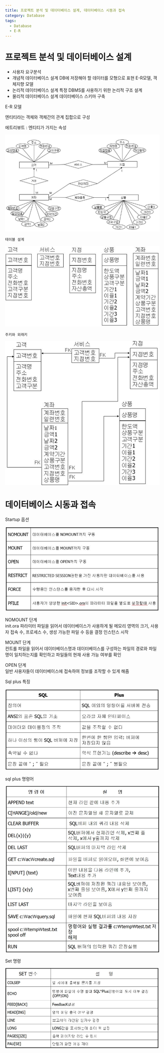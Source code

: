 ```yaml
---
title: 프로젝트 분석 및 데이터베이스 설계, 데이터베이스 시동과 접속
category: Database
tags:
  - Database
  - E-R
---
```


# 프로젝트 분석 및 데이터베이스 설계

- 사용자 요구분석
- 개념적 데이터베이스 설계
  DB에 저장해야 할 데이터를 모형으로 표현
  E-R모델, 객체지향 모델
- 논리적 데이터베이스 설계
  특정 DBMS를 사용하기 위한 논리적 구조 설계
- 물리적 데이터베이스 설계
  데이터베이스 스키마 구축

E-R 모델

엔티티라는 객체와 객체간의 관계 집합으로 구성

에트리뷰트 : 엔티티가 가지는 속성

![Alt text](/assets/img/erd.jpg)

`테이블 설계`

![Alt text](/assets/img/design_table.jpg)

`주키와 외래키`

![Alt text](/assets/img/PK_FK.JPG)

# 데이터베이스 시동과 접속

Startup 옵션

![Alt text](/assets/img/startup.jpg)

NOMOUNT 단계  
 init<SID>.ora 파라미터 파일을 읽어서 데이터베이스가 사용하게 될 메모리 영역의 크기, 사용자 접속 수, 프로세스 수, 생성 가능한 파일 수 등을 결정
인스턴스 시작

MOUNT 단계  
 컨트롤 파일을 읽어서 데이터베이스명과 데이터베이스를 구성하는 파일의 경로와 파일명이 일치하는지를 확인하고 파일들의 현재 사용 가능 여부를 확인

OPEN 단계  
 일반 사용자들이 데이터베이스에 접속하여 정보를 조작할 수 있게 해줌

Sql plus 특징

![Alt text](/assets/img/sqlplus.jpg)

sql plus 명령어

![Alt text](/assets/img/plus_commend.jpg)

Set 명령

![Alt text](/assets/img/set_commend.jpg)